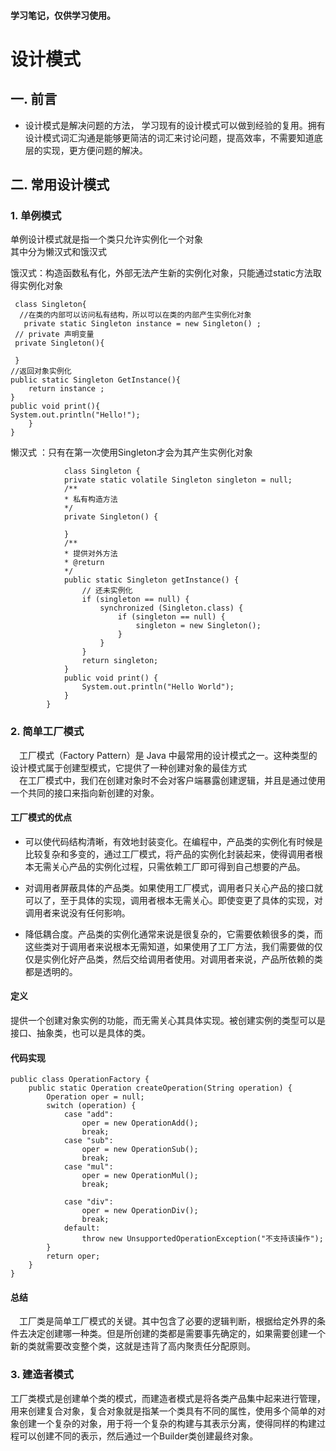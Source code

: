 #### 学习笔记，仅供学习使用。
# 设计模式  
## 一. 前言  
* 设计模式是解决问题的方法， 学习现有的设计模式可以做到经验的复用。拥有设计模式词汇沟通是能够更简洁的词汇来讨论问题，提高效率，不需要知道底层的实现，更方便问题的解决。  
  
## 二. 常用设计模式 
### 1. 单例模式  
单例设计模式就是指一个类只允许实例化一个对象  
其中分为懒汉式和饿汉式  

饿汉式：构造函数私有化，外部无法产生新的实例化对象，只能通过static方法取得实例化对象  
 
     class Singleton{
      //在类的内部可以访问私有结构，所以可以在类的内部产生实例化对象  
       private static Singleton instance = new Singleton() ;
     // private 声明变量
     private Singleton(){

     }
    //返回对象实例化
    public static Singleton GetInstance(){
        return instance ;
    }
    public void print(){
    System.out.println("Hello!");
        }
    }  

懒汉式 ：只有在第一次使用Singleton才会为其产生实例化对象   
```
            class Singleton {  
            private static volatile Singleton singleton = null;
            /**
            * 私有构造方法
            */
            private Singleton() {

            }
            /**
            * 提供对外方法
            * @return 
            */
            public static Singleton getInstance() {
                // 还未实例化
                if (singleton == null) {
                    synchronized (Singleton.class) {
                        if (singleton == null) {
                            singleton = new Singleton();
                        }
                    }
                }
                return singleton;
            }
            public void print() {
                System.out.println("Hello World");
            }
        } 
```

### 2. 简单工厂模式  
&emsp;工厂模式（Factory Pattern）是 Java 中最常用的设计模式之一。这种类型的设计模式属于创建型模式，它提供了一种创建对象的最佳方式  
&emsp;在工厂模式中，我们在创建对象时不会对客户端暴露创建逻辑，并且是通过使用一个共同的接口来指向新创建的对象。   
#### 工厂模式的优点  
* 可以使代码结构清晰，有效地封装变化。在编程中，产品类的实例化有时候是比较复杂和多变的，通过工厂模式，将产品的实例化封装起来，使得调用者根本无需关心产品的实例化过程，只需依赖工厂即可得到自己想要的产品。

* 对调用者屏蔽具体的产品类。如果使用工厂模式，调用者只关心产品的接口就可以了，至于具体的实现，调用者根本无需关心。即使变更了具体的实现，对调用者来说没有任何影响。

* 降低耦合度。产品类的实例化通常来说是很复杂的，它需要依赖很多的类，而这些类对于调用者来说根本无需知道，如果使用了工厂方法，我们需要做的仅仅是实例化好产品类，然后交给调用者使用。对调用者来说，产品所依赖的类都是透明的。
#### 定义 
提供一个创建对象实例的功能，而无需关心其具体实现。被创建实例的类型可以是接口、抽象类，也可以是具体的类。   
#### 代码实现  
    public class OperationFactory {
        public static Operation createOperation(String operation) {
            Operation oper = null;
            switch (operation) {
                case "add":
                    oper = new OperationAdd();
                    break;
                case "sub":
                    oper = new OperationSub();
                    break;
                case "mul":
                    oper = new OperationMul();
                    break;

                case "div":
                    oper = new OperationDiv();
                    break;
                default:
                    throw new UnsupportedOperationException("不支持该操作");
            }
            return oper;
        }
    }
#### 总结  
&emsp;工厂类是简单工厂模式的关键。其中包含了必要的逻辑判断，根据给定外界的条件去决定创建哪一种类。但是所创建的类都是需要事先确定的，如果需要创建一个新的类就需要改变整个类，这就是违背了高内聚责任分配原则。  

### 3. 建造者模式 
工厂类模式是创建单个类的模式，而建造者模式是将各类产品集中起来进行管理，用来创建复合对象，复合对象就是指某一个类具有不同的属性，使用多个简单的对象创建一个复杂的对象，用于将一个复杂的构建与其表示分离，使得同样的构建过程可以创建不同的表示，然后通过一个Builder类创建最终对象。